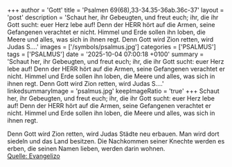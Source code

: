+++
author = 'Gott'
title = 'Psalmen 69(68),33-34.35-36ab.36c-37'
layout = 'post'
description = 'Schaut her, ihr Gebeugten, und freut euch; ihr, die ihr Gott sucht: euer Herz lebe auf! Denn der HERR hört auf die Armen, seine Gefangenen verachtet er nicht. Himmel und Erde sollen ihn loben, die Meere und alles, was sich in ihnen regt.  Denn Gott wird Zion retten, wird Judas S....'
images = ['/symbols/psalmus.jpg']
categories = ['PSALMUS']
tags = ['PSALMUS']
date = '2025-10-04 07:00:18 +0100'
summary = 'Schaut her, ihr Gebeugten, und freut euch; ihr, die ihr Gott sucht: euer Herz lebe auf! Denn der HERR hört auf die Armen, seine Gefangenen verachtet er nicht. Himmel und Erde sollen ihn loben, die Meere und alles, was sich in ihnen regt.  Denn Gott wird Zion retten, wird Judas S....'
linkedsummaryImage = 'psalmus.jpg'
keepImageRatio = 'true'
+++
Schaut her, ihr Gebeugten, und freut euch;
ihr, die ihr Gott sucht: euer Herz lebe auf!
Denn der HERR hört auf die Armen, seine Gefangenen verachtet er nicht.
Himmel und Erde sollen ihn loben, die Meere und alles, was sich in ihnen regt.

Denn Gott wird Zion retten,
wird Judas Städte neu erbauen.<!--more-->
Man wird dort siedeln und das Land besitzen.
Die Nachkommen seiner Knechte werden es erben, die seinen Namen lieben, werden darin wohnen.<br> [Quelle: Evangelizo](https://evangeliumtagfuertag.org/DE/gospel)